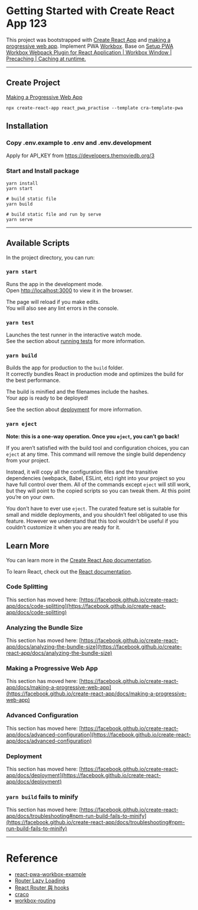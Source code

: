 # Getting Started with Create React App 123

This project was bootstrapped with [Create React App](https://github.com/facebook/create-react-app) and [making a progressive web app]. Implement PWA [Workbox](https://developers.google.com/web/tools/workbox).
Base on [Setup PWA Workbox Webpack Plugin for React Application | Workbox Window | Precaching | Caching at runtime.][react-pwa-workbox-example]

---

## Create Project

[Making a Progressive Web App][making a progressive web app]

```
npx create-react-app react_pwa_practise --template cra-template-pwa
```

## Installation

### Copy .env.example to .env and .env.development

Apply for API_KEY from https://developers.themoviedb.org/3

### Start and Install package

```shell
yarn install
yarn start

# build static file
yarn build

# build static file and run by serve
yarn serve
```

---

## Available Scripts

In the project directory, you can run:

### `yarn start`

Runs the app in the development mode.\
Open [http://localhost:3000](http://localhost:3000) to view it in the browser.

The page will reload if you make edits.\
You will also see any lint errors in the console.

### `yarn test`

Launches the test runner in the interactive watch mode.\
See the section about [running tests](https://facebook.github.io/create-react-app/docs/running-tests) for more information.

### `yarn build`

Builds the app for production to the `build` folder.\
It correctly bundles React in production mode and optimizes the build for the best performance.

The build is minified and the filenames include the hashes.\
Your app is ready to be deployed!

See the section about [deployment](https://facebook.github.io/create-react-app/docs/deployment) for more information.

### `yarn eject`

**Note: this is a one-way operation. Once you `eject`, you can’t go back!**

If you aren’t satisfied with the build tool and configuration choices, you can `eject` at any time. This command will remove the single build dependency from your project.

Instead, it will copy all the configuration files and the transitive dependencies (webpack, Babel, ESLint, etc) right into your project so you have full control over them. All of the commands except `eject` will still work, but they will point to the copied scripts so you can tweak them. At this point you’re on your own.

You don’t have to ever use `eject`. The curated feature set is suitable for small and middle deployments, and you shouldn’t feel obligated to use this feature. However we understand that this tool wouldn’t be useful if you couldn’t customize it when you are ready for it.

## Learn More

You can learn more in the [Create React App documentation](https://facebook.github.io/create-react-app/docs/getting-started).

To learn React, check out the [React documentation](https://reactjs.org/).

### Code Splitting

This section has moved here: [https://facebook.github.io/create-react-app/docs/code-splitting](https://facebook.github.io/create-react-app/docs/code-splitting)

### Analyzing the Bundle Size

This section has moved here: [https://facebook.github.io/create-react-app/docs/analyzing-the-bundle-size](https://facebook.github.io/create-react-app/docs/analyzing-the-bundle-size)

### Making a Progressive Web App

This section has moved here: [https://facebook.github.io/create-react-app/docs/making-a-progressive-web-app](https://facebook.github.io/create-react-app/docs/making-a-progressive-web-app)

### Advanced Configuration

This section has moved here: [https://facebook.github.io/create-react-app/docs/advanced-configuration](https://facebook.github.io/create-react-app/docs/advanced-configuration)

### Deployment

This section has moved here: [https://facebook.github.io/create-react-app/docs/deployment](https://facebook.github.io/create-react-app/docs/deployment)

### `yarn build` fails to minify

This section has moved here: [https://facebook.github.io/create-react-app/docs/troubleshooting#npm-run-build-fails-to-minify](https://facebook.github.io/create-react-app/docs/troubleshooting#npm-run-build-fails-to-minify)

---

# Reference

- [react-pwa-workbox-example][react-pwa-workbox-example]
- [Router Lazy Loading](https://hackmd.io/@yellow/BJqxRvqAd)
- [React Router 與 hooks](https://ithelp.ithome.com.tw/articles/10249724)
- [craco](https://github.com/gsoft-inc/craco)
- [workbox-routing](https://developers.google.com/web/tools/workbox/modules/workbox-routing)

[react-pwa-workbox-example]: https://imranhsayed.medium.com/setup-pwa-workbox-webpack-plugin-for-react-application-workbox-window-precaching-caching-at-40f9289650e5 "react-pwa-workbox-example"
[making a progressive web app]: https://create-react-app.dev/docs/making-a-progressive-web-app "Making a Progressive Web App"
